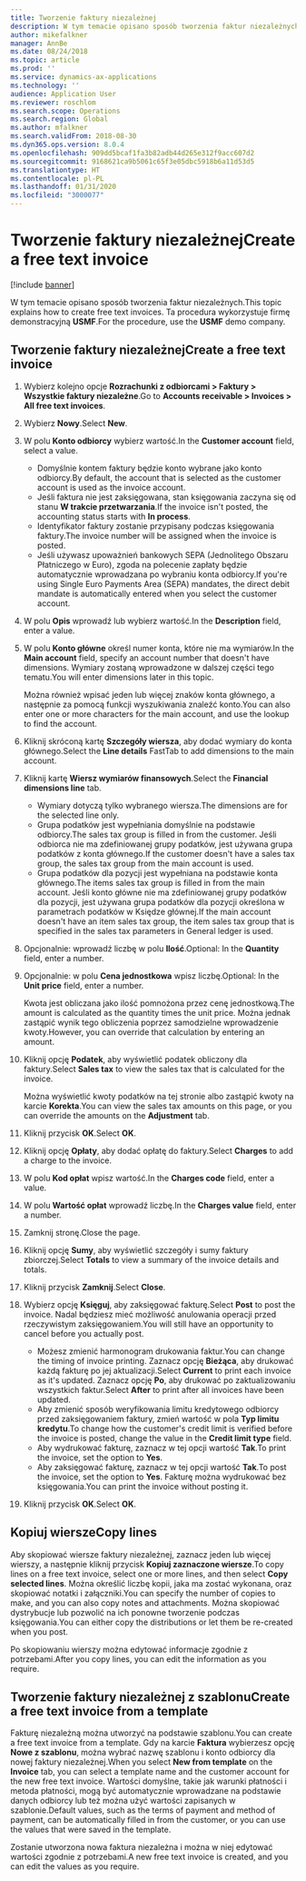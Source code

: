 ```yaml
---
title: Tworzenie faktury niezależnej
description: W tym temacie opisano sposób tworzenia faktur niezależnych.
author: mikefalkner
manager: AnnBe
ms.date: 08/24/2018
ms.topic: article
ms.prod: ''
ms.service: dynamics-ax-applications
ms.technology: ''
audience: Application User
ms.reviewer: roschlom
ms.search.scope: Operations
ms.search.region: Global
ms.author: mfalkner
ms.search.validFrom: 2018-08-30
ms.dyn365.ops.version: 8.0.4
ms.openlocfilehash: 909dd5bcaf1fa3b82adb44d265e312f9acc607d2
ms.sourcegitcommit: 9168621ca9b5061c65f3e05dbc5918b6a11d53d5
ms.translationtype: HT
ms.contentlocale: pl-PL
ms.lasthandoff: 01/31/2020
ms.locfileid: "3000077"
---
```

# <a name="create-a-free-text-invoice"></a><span data-ttu-id="ddd19-103">Tworzenie faktury niezależnej</span><span class="sxs-lookup"><span data-stu-id="ddd19-103">Create a free text invoice</span></span>

[!include [banner](../includes/banner.md)]

<span data-ttu-id="ddd19-104">W tym temacie opisano sposób tworzenia faktur niezależnych.</span><span class="sxs-lookup"><span data-stu-id="ddd19-104">This topic explains how to create free text invoices.</span></span> <span data-ttu-id="ddd19-105">Ta procedura wykorzystuje firmę demonstracyjną **USMF**.</span><span class="sxs-lookup"><span data-stu-id="ddd19-105">For the procedure, use the **USMF** demo company.</span></span>

## <a name="create-a-free-text-invoice"></a><span data-ttu-id="ddd19-106">Tworzenie faktury niezależnej</span><span class="sxs-lookup"><span data-stu-id="ddd19-106">Create a free text invoice</span></span>

1. <span data-ttu-id="ddd19-107">Wybierz kolejno opcje **Rozrachunki z odbiorcami \> Faktury \> Wszystkie faktury niezależne**.</span><span class="sxs-lookup"><span data-stu-id="ddd19-107">Go to **Accounts receivable \> Invoices \> All free text invoices**.</span></span>
2. <span data-ttu-id="ddd19-108">Wybierz **Nowy**.</span><span class="sxs-lookup"><span data-stu-id="ddd19-108">Select **New**.</span></span>
3. <span data-ttu-id="ddd19-109">W polu **Konto odbiorcy** wybierz wartość.</span><span class="sxs-lookup"><span data-stu-id="ddd19-109">In the **Customer account** field, select a value.</span></span>

    * <span data-ttu-id="ddd19-110">Domyślnie kontem faktury będzie konto wybrane jako konto odbiorcy.</span><span class="sxs-lookup"><span data-stu-id="ddd19-110">By default, the account that is selected as the customer account is used as the invoice account.</span></span>
    * <span data-ttu-id="ddd19-111">Jeśli faktura nie jest zaksięgowana, stan księgowania zaczyna się od stanu **W trakcie przetwarzania**.</span><span class="sxs-lookup"><span data-stu-id="ddd19-111">If the invoice isn't posted, the accounting status starts with **In process**.</span></span>
    * <span data-ttu-id="ddd19-112">Identyfikator faktury zostanie przypisany podczas księgowania faktury.</span><span class="sxs-lookup"><span data-stu-id="ddd19-112">The invoice number will be assigned when the invoice is posted.</span></span>
    * <span data-ttu-id="ddd19-113">Jeśli używasz upoważnień bankowych SEPA (Jednolitego Obszaru Płatniczego w Euro), zgoda na polecenie zapłaty będzie automatycznie wprowadzana po wybraniu konta odbiorcy.</span><span class="sxs-lookup"><span data-stu-id="ddd19-113">If you're using Single Euro Payments Area (SEPA) mandates, the direct debit mandate is automatically entered when you select the customer account.</span></span>

4. <span data-ttu-id="ddd19-114">W polu **Opis** wprowadź lub wybierz wartość.</span><span class="sxs-lookup"><span data-stu-id="ddd19-114">In the **Description** field, enter a value.</span></span>
5. <span data-ttu-id="ddd19-115">W polu **Konto główne** określ numer konta, które nie ma wymiarów.</span><span class="sxs-lookup"><span data-stu-id="ddd19-115">In the **Main account** field, specify an account number that doesn't have dimensions.</span></span> <span data-ttu-id="ddd19-116">Wymiary zostaną wprowadzone w dalszej części tego tematu.</span><span class="sxs-lookup"><span data-stu-id="ddd19-116">You will enter dimensions later in this topic.</span></span>

    <span data-ttu-id="ddd19-117">Można również wpisać jeden lub więcej znaków konta głównego, a następnie za pomocą funkcji wyszukiwania znaleźć konto.</span><span class="sxs-lookup"><span data-stu-id="ddd19-117">You can also enter one or more characters for the main account, and use the lookup to find the account.</span></span>

6. <span data-ttu-id="ddd19-118">Kliknij skróconą kartę **Szczegóły wiersza**, aby dodać wymiary do konta głównego.</span><span class="sxs-lookup"><span data-stu-id="ddd19-118">Select the **Line details** FastTab to add dimensions to the main account.</span></span>
7. <span data-ttu-id="ddd19-119">Kliknij kartę **Wiersz wymiarów finansowych**.</span><span class="sxs-lookup"><span data-stu-id="ddd19-119">Select the **Financial dimensions line** tab.</span></span>

    * <span data-ttu-id="ddd19-120">Wymiary dotyczą tylko wybranego wiersza.</span><span class="sxs-lookup"><span data-stu-id="ddd19-120">The dimensions are for the selected line only.</span></span>
    * <span data-ttu-id="ddd19-121">Grupa podatków jest wypełniania domyślnie na podstawie odbiorcy.</span><span class="sxs-lookup"><span data-stu-id="ddd19-121">The sales tax group is filled in from the customer.</span></span> <span data-ttu-id="ddd19-122">Jeśli odbiorca nie ma zdefiniowanej grupy podatków, jest używana grupa podatków z konta głównego.</span><span class="sxs-lookup"><span data-stu-id="ddd19-122">If the customer doesn't have a sales tax group, the sales tax group from the main account is used.</span></span>
    * <span data-ttu-id="ddd19-123">Grupa podatków dla pozycji jest wypełniana na podstawie konta głównego.</span><span class="sxs-lookup"><span data-stu-id="ddd19-123">The items sales tax group is filled in from the main account.</span></span> <span data-ttu-id="ddd19-124">Jeśli konto główne nie ma zdefiniowanej grupy podatków dla pozycji, jest używana grupa podatków dla pozycji określona w parametrach podatków w Księdze głównej.</span><span class="sxs-lookup"><span data-stu-id="ddd19-124">If the main account doesn't have an item sales tax group, the item sales tax group that is specified in the sales tax parameters in General ledger is used.</span></span>

8. <span data-ttu-id="ddd19-125">Opcjonalnie: wprowadź liczbę w polu **Ilość**.</span><span class="sxs-lookup"><span data-stu-id="ddd19-125">Optional: In the **Quantity** field, enter a number.</span></span>
9. <span data-ttu-id="ddd19-126">Opcjonalnie: w polu **Cena jednostkowa** wpisz liczbę.</span><span class="sxs-lookup"><span data-stu-id="ddd19-126">Optional: In the **Unit price** field, enter a number.</span></span>

    <span data-ttu-id="ddd19-127">Kwota jest obliczana jako ilość pomnożona przez cenę jednostkową.</span><span class="sxs-lookup"><span data-stu-id="ddd19-127">The amount is calculated as the quantity times the unit price.</span></span> <span data-ttu-id="ddd19-128">Można jednak zastąpić wynik tego obliczenia poprzez samodzielne wprowadzenie kwoty.</span><span class="sxs-lookup"><span data-stu-id="ddd19-128">However, you can override that calculation by entering an amount.</span></span>

10. <span data-ttu-id="ddd19-129">Kliknij opcję **Podatek**, aby wyświetlić podatek obliczony dla faktury.</span><span class="sxs-lookup"><span data-stu-id="ddd19-129">Select **Sales tax** to view the sales tax that is calculated for the invoice.</span></span>

    <span data-ttu-id="ddd19-130">Można wyświetlić kwoty podatków na tej stronie albo zastąpić kwoty na karcie **Korekta**.</span><span class="sxs-lookup"><span data-stu-id="ddd19-130">You can view the sales tax amounts on this page, or you can override the amounts on the **Adjustment** tab.</span></span>

11. <span data-ttu-id="ddd19-131">Kliknij przycisk **OK**.</span><span class="sxs-lookup"><span data-stu-id="ddd19-131">Select **OK**.</span></span>
12. <span data-ttu-id="ddd19-132">Kliknij opcję **Opłaty**, aby dodać opłatę do faktury.</span><span class="sxs-lookup"><span data-stu-id="ddd19-132">Select **Charges** to add a charge to the invoice.</span></span>
13. <span data-ttu-id="ddd19-133">W polu **Kod opłat** wpisz wartość.</span><span class="sxs-lookup"><span data-stu-id="ddd19-133">In the **Charges code** field, enter a value.</span></span>
14. <span data-ttu-id="ddd19-134">W polu **Wartość opłat** wprowadź liczbę.</span><span class="sxs-lookup"><span data-stu-id="ddd19-134">In the **Charges value** field, enter a number.</span></span>
15. <span data-ttu-id="ddd19-135">Zamknij stronę.</span><span class="sxs-lookup"><span data-stu-id="ddd19-135">Close the page.</span></span>
16. <span data-ttu-id="ddd19-136">Kliknij opcję **Sumy**, aby wyświetlić szczegóły i sumy faktury zbiorczej.</span><span class="sxs-lookup"><span data-stu-id="ddd19-136">Select **Totals** to view a summary of the invoice details and totals.</span></span>
17. <span data-ttu-id="ddd19-137">Kliknij przycisk **Zamknij**.</span><span class="sxs-lookup"><span data-stu-id="ddd19-137">Select **Close**.</span></span>
18. <span data-ttu-id="ddd19-138">Wybierz opcję **Księguj**, aby zaksięgować fakturę.</span><span class="sxs-lookup"><span data-stu-id="ddd19-138">Select **Post** to post the invoice.</span></span> <span data-ttu-id="ddd19-139">Nadal będziesz mieć możliwość anulowania operacji przed rzeczywistym zaksięgowaniem.</span><span class="sxs-lookup"><span data-stu-id="ddd19-139">You will still have an opportunity to cancel before you actually post.</span></span>

    * <span data-ttu-id="ddd19-140">Możesz zmienić harmonogram drukowania faktur.</span><span class="sxs-lookup"><span data-stu-id="ddd19-140">You can change the timing of invoice printing.</span></span> <span data-ttu-id="ddd19-141">Zaznacz opcję **Bieżąca**, aby drukować każdą fakturę po jej aktualizacji.</span><span class="sxs-lookup"><span data-stu-id="ddd19-141">Select **Current** to print each invoice as it's updated.</span></span> <span data-ttu-id="ddd19-142">Zaznacz opcję **Po**, aby drukować po zaktualizowaniu wszystkich faktur.</span><span class="sxs-lookup"><span data-stu-id="ddd19-142">Select **After** to print after all invoices have been updated.</span></span>
    * <span data-ttu-id="ddd19-143">Aby zmienić sposób weryfikowania limitu kredytowego odbiorcy przed zaksięgowaniem faktury, zmień wartość w pola **Typ limitu kredytu**.</span><span class="sxs-lookup"><span data-stu-id="ddd19-143">To change how the customer's credit limit is verified before the invoice is posted, change the value in the **Credit limit type** field.</span></span>
    * <span data-ttu-id="ddd19-144">Aby wydrukować fakturę, zaznacz w tej opcji wartość **Tak**.</span><span class="sxs-lookup"><span data-stu-id="ddd19-144">To print the invoice, set the option to **Yes**.</span></span>
    * <span data-ttu-id="ddd19-145">Aby zaksięgować fakturę, zaznacz w tej opcji wartość **Tak**.</span><span class="sxs-lookup"><span data-stu-id="ddd19-145">To post the invoice, set the option to **Yes**.</span></span> <span data-ttu-id="ddd19-146">Fakturę można wydrukować bez księgowania.</span><span class="sxs-lookup"><span data-stu-id="ddd19-146">You can print the invoice without posting it.</span></span>

19. <span data-ttu-id="ddd19-147">Kliknij przycisk **OK**.</span><span class="sxs-lookup"><span data-stu-id="ddd19-147">Select **OK**.</span></span>

## <a name="copy-lines"></a><span data-ttu-id="ddd19-148">Kopiuj wiersze</span><span class="sxs-lookup"><span data-stu-id="ddd19-148">Copy lines</span></span>
<span data-ttu-id="ddd19-149">Aby skopiować wiersze faktury niezależnej, zaznacz jeden lub więcej wierszy, a następnie kliknij przycisk **Kopiuj zaznaczone wiersze**.</span><span class="sxs-lookup"><span data-stu-id="ddd19-149">To copy lines on a free text invoice, select one or more lines, and then select **Copy selected lines**.</span></span> <span data-ttu-id="ddd19-150">Można określić liczbę kopii, jaka ma zostać wykonana, oraz skopiować notatki i załączniki.</span><span class="sxs-lookup"><span data-stu-id="ddd19-150">You can specify the number of copies to make, and you can also copy notes and attachments.</span></span> <span data-ttu-id="ddd19-151">Można skopiować dystrybucje lub pozwolić na ich ponowne tworzenie podczas księgowania.</span><span class="sxs-lookup"><span data-stu-id="ddd19-151">You can either copy the distributions or let them be re-created when you post.</span></span>

<span data-ttu-id="ddd19-152">Po skopiowaniu wierszy można edytować informacje zgodnie z potrzebami.</span><span class="sxs-lookup"><span data-stu-id="ddd19-152">After you copy lines, you can edit the information as you require.</span></span>

## <a name="create-a-free-text-invoice-from-a-template"></a><span data-ttu-id="ddd19-153">Tworzenie faktury niezależnej z szablonu</span><span class="sxs-lookup"><span data-stu-id="ddd19-153">Create a free text invoice from a template</span></span>
<span data-ttu-id="ddd19-154">Fakturę niezależną można utworzyć na podstawie szablonu.</span><span class="sxs-lookup"><span data-stu-id="ddd19-154">You can create a free text invoice from a template.</span></span> <span data-ttu-id="ddd19-155">Gdy na karcie **Faktura** wybierzesz opcję **Nowe z szablonu**, można wybrać nazwę szablonu i konto odbiorcy dla nowej faktury niezależnej.</span><span class="sxs-lookup"><span data-stu-id="ddd19-155">When you select **New from template** on the **Invoice** tab, you can select a template name and the customer account for the new free text invoice.</span></span> <span data-ttu-id="ddd19-156">Wartości domyślne, takie jak warunki płatności i metoda płatności, mogą być automatycznie wprowadzane na podstawie danych odbiorcy lub też można użyć wartości zapisanych w szablonie.</span><span class="sxs-lookup"><span data-stu-id="ddd19-156">Default values, such as the terms of payment and method of payment, can be automatically filled in from the customer, or you can use the values that were saved in the template.</span></span>

<span data-ttu-id="ddd19-157">Zostanie utworzona nowa faktura niezależna i można w niej edytować wartości zgodnie z potrzebami.</span><span class="sxs-lookup"><span data-stu-id="ddd19-157">A new free text invoice is created, and you can edit the values as you require.</span></span>
